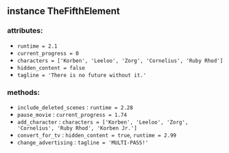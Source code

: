 ## instance TheFifthElement

### attributes:
- `runtime = 2.1`
- `current_progress = 0`
- `characters = ['Korben', 'Leeloo', 'Zorg', 'Cornelius', 'Ruby Rhod']`
- `hidden_content = false`
- `tagline = 'There is no future without it.'`

### methods:
- `include_deleted_scenes` : `runtime = 2.28`
- `pause_movie` : `current_progress = 1.74`
- `add_character` : `characters = ['Korben', 'Leeloo', 'Zorg', 'Cornelius', 'Ruby Rhod', 'Korben Jr.']`
- `convert_for_tv` : `hidden_content = true`, `runtime = 2.99`
- `change_advertising` : `tagline = 'MULTI-PASS!'`
